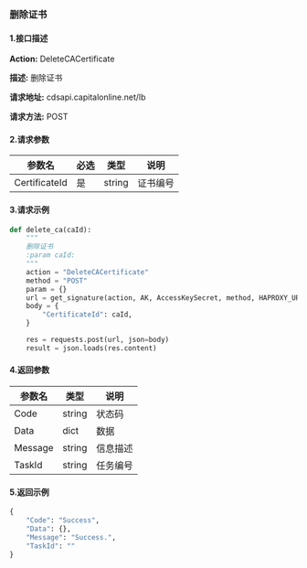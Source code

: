 ### 删除证书

#### 1.接口描述

**Action:** DeleteCACertificate

**描述:** 删除证书

**请求地址:** cdsapi.capitalonline.net/lb

**请求方法:** POST

#### 2.请求参数

| 参数名        | 必选 | 类型   | 说明     |
| ------------- | ---- | ------ | -------- |
| CertificateId | 是   | string | 证书编号 |

#### 3.请求示例

```python
def delete_ca(caId):
    """
    删除证书
    :param caId:
    """
    action = "DeleteCACertificate"
    method = "POST"
    param = {}
    url = get_signature(action, AK, AccessKeySecret, method, HAPROXY_URL, param=param)
    body = {
        "CertificateId": caId,
    }

    res = requests.post(url, json=body)
    result = json.loads(res.content)
```

#### 4.返回参数

| 参数名  | 类型   | 说明     |
| ------- | ------ | -------- |
| Code    | string | 状态码   |
| Data    | dict   | 数据     |
| Message | string | 信息描述 |
| TaskId  | string | 任务编号 |

#### 5.返回示例

```python
{
    "Code": "Success",
    "Data": {},
    "Message": "Success.",
    "TaskId": ""
}
```

